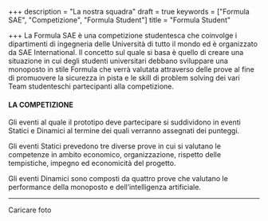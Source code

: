 +++
description = "La nostra squadra"
draft = true
keywords = ["Formula SAE", "Competizione", "Formula Student"]
title = "Formula Student"

+++
La Formula SAE è una competizione studentesca che coinvolge i dipartimenti di ingegneria delle Università di tutto il mondo ed è organizzato da SAE International. Il concetto sul quale si basa è quello di creare una situazione in cui degli studenti universitari debbano sviluppare una monoposto in stile Formula che verrà valutata attraverso delle prove al fine di promuovere la sicurezza in pista e le skill di problem solving dei vari Team studenteschi partecipanti alla competizione.

#### LA COMPETIZIONE

Gli eventi al quale il prototipo deve partecipare si suddividono in eventi Statici e Dinamici al termine dei quali verranno assegnati dei punteggi.

Gli eventi Statici prevedono tre diverse prove in cui si valutano le competenze in ambito economico, organizzazione, rispetto delle tempistiche, impegno ed economicità del progetto.

Gli eventi Dinamici sono composti da quattro prove che valutano le performance della monoposto e dell’intelligenza artificiale.

***

Caricare foto